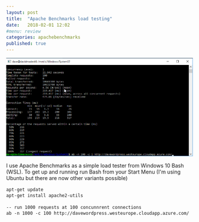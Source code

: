 ```yaml
---
layout: post
title:  "Apache Benchmarks load testing"
date:   2018-02-01 12:02
#menu: review
categories: apachebenchmarks 
published: true 
---
```


![ps](/assets/2018-02-01/bash.png)

I use Apache Benchmarks as a simple load tester from Windows 10 Bash (WSL). To get up and running run Bash from your Start Menu (I'm using Ubuntu but there are now other variants possible)

```
apt-get update
apt-get install apache2-utils

-- run 1000 requests at 100 concunnrent connections
ab -n 1000 -c 100 http://davewordpress.westeurope.cloudapp.azure.com/
```